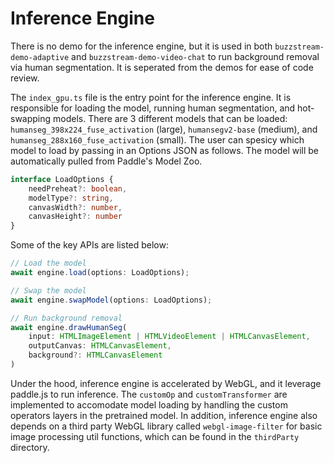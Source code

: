 # Inference Engine

There is no demo for the inference engine, but it is used in both `buzzstream-demo-adaptive` and `buzzstream-demo-video-chat` to run background removal via human segmentation. It is seperated from the demos for ease of code review.

The `index_gpu.ts` file is the entry point for the inference engine. It is responsible for loading the model, running human segmentation, and hot-swapping models. There are 3 different models that can be loaded: `humanseg_398x224_fuse_activation` (large), `humansegv2-base` (medium), and `humanseg_288x160_fuse_activation` (small). The user can spesicy which model to load by passing in an Options JSON as follows. The model will be automatically pulled from Paddle's Model Zoo.

```ts
interface LoadOptions {
    needPreheat?: boolean,
    modelType?: string,
    canvasWidth?: number,
    canvasHeight?: number
}
```

Some of the key APIs are listed below:

```ts
// Load the model
await engine.load(options: LoadOptions);

// Swap the model
await engine.swapModel(options: LoadOptions);

// Run background removal
await engine.drawHumanSeg(
    input: HTMLImageElement | HTMLVideoElement | HTMLCanvasElement,
    outputCanvas: HTMLCanvasElement,
    background?: HTMLCanvasElement
)
```

Under the hood, inference engine is accelerated by WebGL, and it leverage paddle.js to run inference. The `customOp` and `customTransformer` are implemented to accomodate model loading by handling the custom operators layers in the pretrained model. In addition, inference engine also depends on a third party WebGL library called `webgl-image-filter` for basic image processing util functions, which can be found in the `thirdParty` directory.